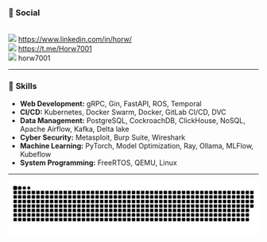 ### 💬 Social
<br/><img width="25px" src="https://github.com/horw/horw/assets/47724762/43fa469d-8659-4be1-947f-e61c1bc3b5da"/> https://www.linkedin.com/in/horw/
<br/><img width="25px" src="https://github.com/horw/horw/assets/47724762/989e16c1-b4f0-49f6-883c-2cdaa5614ebd"/> https://t.me/Horw7001 
<br/><img width="25px" src="https://github.com/horw/horw/assets/47724762/72853787-8cb3-4471-a05d-e490fc89cc85"/> horw7001
<br/>

---
### 🚀 **Skills** 
- **Web Development:** gRPC, Gin, FastAPI, ROS, Temporal
- **CI/CD:** Kubernetes, Docker Swarm, Docker, GitLab CI/CD, DVC
- **Data Management:** PostgreSQL, CockroachDB, ClickHouse, NoSQL, Apache Airflow, Kafka, Delta lake
- **Cyber Security:** Metasploit, Burp Suite, Wireshark
- **Machine Learning:** PyTorch, Model Optimization, Ray, Ollama, MLFlow, Kubeflow
- **System Programming:** FreeRTOS, QEMU, Linux
---


![](./github-contribution-grid-snake.svg)
